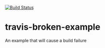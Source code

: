 [![Build Status](https://travis-ci.org/admonkey/travis-broken-example.svg?branch=master)](https://travis-ci.org/admonkey/travis-broken-example)

# travis-broken-example

An example that will cause a build failure
